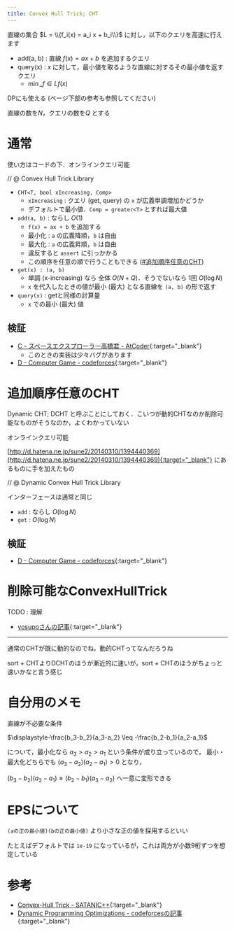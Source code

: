 ```yaml
---
title: Convex Hull Trick; CHT
---
```


直線の集合 $L = \\{f_i(x) = a_i x + b_i\\}$ に対し，以下のクエリを高速に行えます
* add(a, b) : 直線 $f(x) = ax + b$ を追加するクエリ
* query(x) : $x$ に対して，最小値を取るような直線に対するその最小値を返すクエリ
  * $\displaystyle\min\_{f\in L}{f(x)}$

DPにも使える (ページ下部の参考も参照してください)

直線の数を$N$，クエリの数を$Q$ とする

# 通常

使い方はコードの下．オンラインクエリ可能

// @ Convex Hull Trick Library

* `CHT<T, bool xIncreasing, Comp>`
  * `xIncreasing` : クエリ (get, query) の `x` が広義単調増加かどうか
  * デフォルトで最小値．`Comp = greater<T>` とすれば最大値
* `add(a, b)` : ならし $O(1)$
  * `f(x) = ax + b` を追加する
  * 最小化 : `a` の広義降順，`b` は自由
  * 最大化 : `a` の広義昇順，`b` は自由
  * 違反すると `assert` に引っかかる
  * この順序を任意の順で行うこともできる ([#追加順序任意のCHT](#追加順序任意のcht))
* `get(x) : (a, b)`
  * 単調 (x-increasing) なら 全体 $O(N + Q)$．そうでないなら 1回 $O(\log N)$
  * `x` を代入したときの値が最小 (最大) となる直線を `(a, b)` の形で返す
* `query(x)` : getと同様の計算量
  * `x` での最小 (最大) 値

## 検証

* [C - スペースエクスプローラー高橋君 - AtCoder](https://beta.atcoder.jp/contests/colopl2018-final-open/submissions/2171456){:target="_blank"}<!--_-->
  * このときの実装は少々バグがあります
* [D - Computer Game - codeforces](https://codeforces.com/contest/1067/submission/45446448){:target="_blank"}<!--_-->

# 追加順序任意のCHT

Dynamic CHT; DCHT と呼ぶことにしておく．こいつが動的CHTなのか削除可能なものがそうなのか，よくわかっていない

オンラインクエリ可能

[http://d.hatena.ne.jp/sune2/20140310/1394440369](http://d.hatena.ne.jp/sune2/20140310/1394440369){:target="_blank"}<!--_--> にあるものに手を加えたもの

// @ Dynamic Convex Hull Trick Library

インターフェースは通常と同じ

* `add` : ならし $O(\log N)$
* `get` : $O(\log N)$

## 検証

* [D - Computer Game - codeforces](https://codeforces.com/contest/1067/submission/45442782){:target="_blank"}<!--_-->

# 削除可能なConvexHullTrick

TODO : 理解

* [yosupoさんの記事](http://yosupo.hatenablog.com/entry/2015/12/02/235855){:target="_blank"}<!--_-->

---

通常のCHTが既に動的なのでね，動的CHTってなんだろうね

sort + CHTよりDCHTのほうが漸近的に速いが，sort + CHTのほうがちょっと速いかなと言う感じ

# 自分用のメモ

直線が不必要な条件

$\displaystyle-\frac{b_3-b_2}{a_3-a_2} \leq -\frac{b_2-b_1}{a_2-a_1}$

について，最小化なら $a_3 \gt a_2 \gt a_1$ という条件が成り立っているので，
最小・最大化どちらでも $(a_3-a_2)(a_2-a_1) \gt 0$ となり，

$(b_3-b_2)(a_2-a_1) \geq (b_2-b_1)(a_3-a_2)$ へ一意に変形できる

# EPSについて

`(aの正の最小値)(bの正の最小値)` より小さな正の値を採用するといい

たとえばデフォルトでは `1e-19` になっているが，これは両方が小数9桁ずつを想定している

# 参考

* [Convex-Hull Trick - SATANIC++](http://satanic0258.hatenablog.com/entry/2016/08/16/181331){:target="_blank"}<!--_-->
* [Dynamic Programming Optimizations - codeforcesの記事](https://codeforces.com/blog/entry/8219){:target="_blank"}<!--_-->

